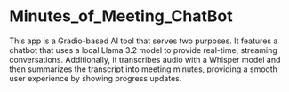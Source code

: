 # Minutes_of_Meeting_ChatBot
This app is a Gradio-based AI tool that serves two purposes. It features a chatbot that uses a local Llama 3.2 model to provide real-time, streaming conversations. Additionally, it transcribes audio with a Whisper model and then summarizes the transcript into meeting minutes, providing a smooth user experience by showing progress updates.

